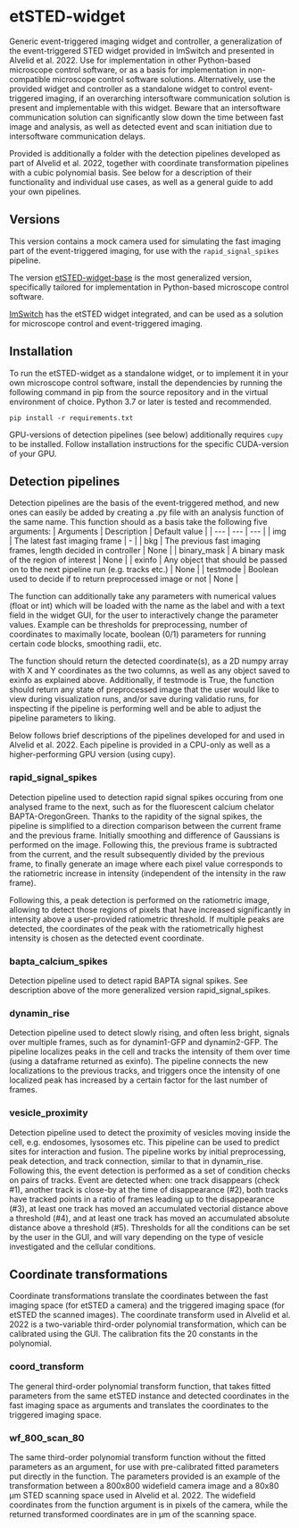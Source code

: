 # etSTED-widget
Generic event-triggered imaging widget and controller, a generalization of the event-triggered STED widget provided in ImSwitch and presented in Alvelid et al. 2022. Use for implementation in other Python-based microscope control software, or as a basis for implementation in non-compatible microscope control software solutions. Alternatively, use the provided widget and controller as a standalone widget to control event-triggered imaging, if an overarching intersoftware communication solution is present and implementable with this widget. Beware that an intersoftware communication solution can significantly slow down the time between fast image and analysis, as well as detected event and scan initiation due to intersoftware communication delays. 

Provided is additionally a folder with the detection pipelines developed as part of Alvelid et al. 2022, together with coordinate transformation pipelines with a cubic polynomial basis. See below for a description of their functionality and individual use cases, as well as a general guide to add your own pipelines. 

## Versions

This version contains a mock camera used for simulating the fast imaging part of the event-triggered imaging, for use with the ```rapid_signal_spikes``` pipeline.

The version [etSTED-widget-base](https://github.com/jonatanalvelid/etSTED-widget-base) is the most generalized version, specifically tailored for implementation in Python-based microscope control software. 

[ImSwitch](https://github.com/kasasxav/ImSwitch) has the etSTED widget integrated, and can be used as a solution for microscope control and event-triggered imaging. 

## Installation
To run the etSTED-widget as a standalone widget, or to implement it in your own microscope control software, install the dependencies by running the following command in pip from the source repository and in the virtual environment of choice. Python 3.7 or later is tested and recommended. 

```
pip install -r requirements.txt
```

GPU-versions of detection pipelines (see below) additionally requires ```cupy``` to be installed. Follow installation instructions for the specific CUDA-version of your GPU. 

## Detection pipelines
Detection pipelines are the basis of the event-triggered method, and new ones can easily be added by creating a .py file with an analysis function of the same name. This function should as a basis take the following five arguments:
| Arguments      | Description | Default value |
| --- | --- | --- |
| img | The latest fast imaging frame | - |
| bkg | The previous fast imaging frames, length decided in controller | None |
| binary_mask | A binary mask of the region of interest | None |
| exinfo | Any object that should be passed on to the next pipeline run (e.g. tracks etc.) | None |
| testmode | Boolean used to decide if to return preprocessed image or not | None |

The function can additionally take any parameters with numerical values (float or int) which will be loaded with the name as the label and with a text field in the widget GUI, for the user to interactively change the parameter values. Example can be thresholds for preprocessing, number of coordinates to maximally locate, boolean (0/1) parameters for running certain code blocks, smoothing radii, etc.

The function should return the detected coordinate(s), as a 2D numpy array with X and Y coordinates as the two columns, as well as any object saved to exinfo as explained above. Additionally, if testmode is True, the function should return any state of preprocessed image that the user would like to view during visualization runs, and/or save during validatio runs, for inspecting if the pipeline is performing well and be able to adjust the pipeline parameters to liking. 

Below follows brief descriptions of the pipelines developed for and used in Alvelid et al. 2022. Each pipeline is provided in a CPU-only as well as a higher-performing GPU version (using cupy). 

### rapid_signal_spikes
Detection pipeline used to detection rapid signal spikes occuring from one analysed frame to the next, such as for the fluorescent calcium chelator BAPTA-OregonGreen. Thanks to the rapidity of the signal spikes, the pipeline is simplified to a direction comparison between the current frame and the previous frame. Initially smoothing and difference of Gaussians is performed on the image. Following this, the previous frame is subtracted from the current, and the result subsequently divided by the previous frame, to finally generate an image where each pixel value corresponds to the ratiometric increase in intensity (independent of the intensity in the raw frame). 

Following this, a peak detection is performed on the ratiometric image, allowing to detect those regions of pixels that have increased significantly in intensity above a user-provided ratiometric threshold. If multiple peaks are detected, the coordinates of the peak with the ratiometrically highest intensity is chosen as the detected event coordinate.

### bapta_calcium_spikes
Detection pipeline used to detect rapid BAPTA signal spikes. See description above of the more generalized version rapid_signal_spikes.

### dynamin_rise
Detection pipeline used to detect slowly rising, and often less bright, signals over multiple frames, such as for dynamin1-GFP and dynamin2-GFP. The pipeline localizes peaks in the cell and tracks the intensity of them over time (using a dataframe returned as exinfo). The pipeline connects the new localizations to the previous tracks, and triggers once the intensity of one localized peak has increased by a certain factor for the last number of frames. 

### vesicle_proximity
Detection pipeline used to detect the proximity of vesicles moving inside the cell, e.g. endosomes, lysosomes etc. This pipeline can be used to predict sites for interaction and fusion. The pipeline works by initial preprocessing, peak detection, and track connection, similar to that in dynamin_rise. Following this, the event detection is performed as a set of condition checks on pairs of tracks. Event are detected when: one track disappears (check #1), another track is close-by at the time of disappearance (#2), both tracks have tracked points in a ratio of frames leading up to the disappearance (#3), at least one track has moved an accumulated vectorial distance above a threshold (#4), and at least one track has moved an accumulated absolute distance above a threshold (#5). Thresholds for all the conditions can be set by the user in the GUI, and will vary depending on the type of vesicle investigated and the cellular conditions. 

## Coordinate transformations
Coordinate transformations translate the coordinates between the fast imaging space (for etSTED a camera) and the triggered imaging space (for etSTED the scanned images). The coordinate transform used in Alvelid et al. 2022 is a two-variable third-order polynomial transformation, which can be calibrated using the GUI. The calibration fits the 20 constants in the polynomial. 

### coord_transform
The general third-order polynomial transform function, that takes fitted parameters from the same etSTED instance and detected coordinates in the fast imaging space as arguments and translates the coordinates to the triggered imaging space.

### wf_800_scan_80
The same third-order polynomial transform function without the fitted parameters as an argument, for use with pre-calibrated fitted parameters put directly in the function. The parameters provided is an example of the transformation between a 800x800 widefield camera image and a 80x80 µm STED scanning space used in Alvelid et al. 2022. The widefield coordinates from the function argument is in pixels of the camera, while the returned transformed coordinates are in µm of the scanning space. 

